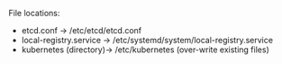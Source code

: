 File locations:
* etcd.conf -> /etc/etcd/etcd.conf
* local-registry.service -> /etc/systemd/system/local-registry.service
* kubernetes (directory)-> /etc/kubernetes  (over-write existing files)  

